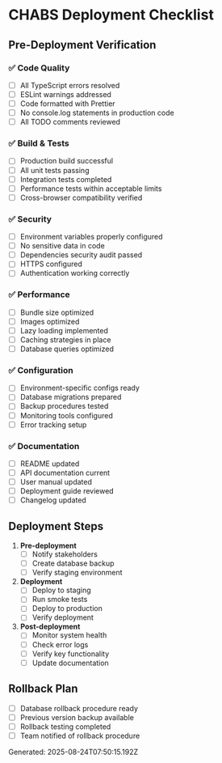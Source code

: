 # CHABS Deployment Checklist

## Pre-Deployment Verification

### ✅ Code Quality
- [ ] All TypeScript errors resolved
- [ ] ESLint warnings addressed
- [ ] Code formatted with Prettier
- [ ] No console.log statements in production code
- [ ] All TODO comments reviewed

### ✅ Build & Tests
- [ ] Production build successful
- [ ] All unit tests passing
- [ ] Integration tests completed
- [ ] Performance tests within acceptable limits
- [ ] Cross-browser compatibility verified

### ✅ Security
- [ ] Environment variables properly configured
- [ ] No sensitive data in code
- [ ] Dependencies security audit passed
- [ ] HTTPS configured
- [ ] Authentication working correctly

### ✅ Performance
- [ ] Bundle size optimized
- [ ] Images optimized
- [ ] Lazy loading implemented
- [ ] Caching strategies in place
- [ ] Database queries optimized

### ✅ Configuration
- [ ] Environment-specific configs ready
- [ ] Database migrations prepared
- [ ] Backup procedures tested
- [ ] Monitoring tools configured
- [ ] Error tracking setup

### ✅ Documentation
- [ ] README updated
- [ ] API documentation current
- [ ] User manual updated
- [ ] Deployment guide reviewed
- [ ] Changelog updated

## Deployment Steps

1. **Pre-deployment**
   - [ ] Notify stakeholders
   - [ ] Create database backup
   - [ ] Verify staging environment

2. **Deployment**
   - [ ] Deploy to staging
   - [ ] Run smoke tests
   - [ ] Deploy to production
   - [ ] Verify deployment

3. **Post-deployment**
   - [ ] Monitor system health
   - [ ] Check error logs
   - [ ] Verify key functionality
   - [ ] Update documentation

## Rollback Plan

- [ ] Database rollback procedure ready
- [ ] Previous version backup available
- [ ] Rollback testing completed
- [ ] Team notified of rollback procedure

Generated: 2025-08-24T07:50:15.192Z
